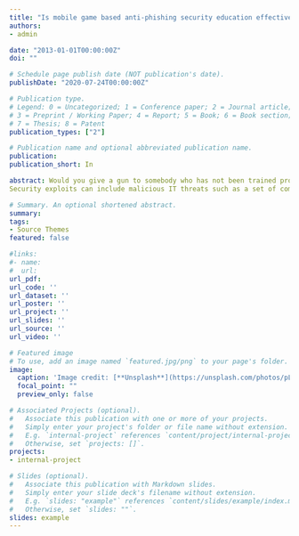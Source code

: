 ```yaml
---
title: "Is mobile game based anti-phishing security education effective?"
authors:
- admin

date: "2013-01-01T00:00:00Z"
doi: ""

# Schedule page publish date (NOT publication's date).
publishDate: "2020-07-24T00:00:00Z"

# Publication type.
# Legend: 0 = Uncategorized; 1 = Conference paper; 2 = Journal article;
# 3 = Preprint / Working Paper; 4 = Report; 5 = Book; 6 = Book section;
# 7 = Thesis; 8 = Patent
publication_types: ["2"]

# Publication name and optional abbreviated publication name.
publication: 
publication_short: In 

abstract: Would you give a gun to somebody who has not been trained properly? The risk would be the same as giving a computer connected to the Internet to someone who has not been properly trained. Therefore, the message “security education is vital” should be spread to all computer users. Computer users play a significant role in helping to make cyberspace a safer place for everyone due to the rapid growth of Internet technology. Internet technology is so pervasive today that it provides the backbone for modern living enabling ordinary people to shop, socialize, communicate and be entertained all thorough their personal computers connected to the internet. As people’s reliance on the internet grows, so the possibility of hacking and other security breaches increases rapidly (Liang and Xue, 2010). This is mainly because sensitive trust decisions are made during their online activities; such as online banking transactions or bill payments. Therefore, professionalism, training and education are worth considering in protecting people from cyber-attacks. Moreover, IT security experts and researchers should comprehend the need of which the human aspect of security can be influenced to avoid cyber-attacks in the day-to-day computer use.
Security exploits can include malicious IT threats such as a set of computer programs that can disturb the normal behaviour of computer systems (viruses), malicious software (malware), unsolicited e-mail (spam), monitoring software (spyware), attempting to make computer resources unavailable to its intended users (Distributed Denial-of-Service or DDoS attack), the art of human hacking (social engineering) and

# Summary. An optional shortened abstract.
summary: 
tags:
- Source Themes
featured: false

#links:
#- name: 
#  url: 
url_pdf: 
url_code: ''
url_dataset: ''
url_poster: ''
url_project: ''
url_slides: ''
url_source: ''
url_video: ''

# Featured image
# To use, add an image named `featured.jpg/png` to your page's folder. 
image:
  caption: 'Image credit: [**Unsplash**](https://unsplash.com/photos/pLCdAaMFLTE)'
  focal_point: ""
  preview_only: false

# Associated Projects (optional).
#   Associate this publication with one or more of your projects.
#   Simply enter your project's folder or file name without extension.
#   E.g. `internal-project` references `content/project/internal-project/index.md`.
#   Otherwise, set `projects: []`.
projects:
- internal-project

# Slides (optional).
#   Associate this publication with Markdown slides.
#   Simply enter your slide deck's filename without extension.
#   E.g. `slides: "example"` references `content/slides/example/index.md`.
#   Otherwise, set `slides: ""`.
slides: example
---
```




